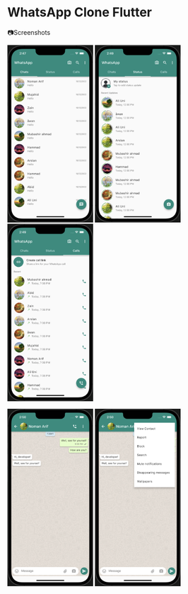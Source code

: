 # WhatsApp Clone Flutter

📷Screenshots

<img src="screenshots/chat.png" height='400px' />                    <img src="screenshots/status.png" height='400px' />                    <img src="screenshots/calls.png" height='400px' />

<img src="screenshots/messages.png" height='400px' />                    <img src="screenshots/message_dropdown.png" height='400px' />
